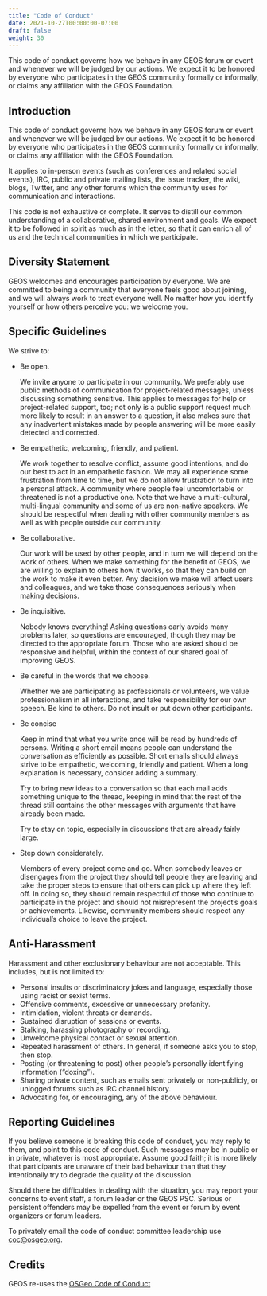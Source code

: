 ```yaml
---
title: "Code of Conduct"
date: 2021-10-27T00:00:00-07:00
draft: false
weight: 30
---
```


This code of conduct governs how we behave in any GEOS forum or event and whenever we will be judged by our actions. We expect it to be honored by everyone who participates in the GEOS community formally or informally, or claims any affiliation with the GEOS Foundation.

## Introduction

This code of conduct governs how we behave in any GEOS forum or event and whenever we will be judged by our actions. We expect it to be honored by everyone who participates in the GEOS community formally or informally, or claims any affiliation with the GEOS Foundation.

It applies to in-person events (such as conferences and related social events), IRC, public and private mailing lists, the issue tracker, the wiki, blogs, Twitter, and any other forums which the community uses for communication and interactions.

This code is not exhaustive or complete. It serves to distill our common understanding of a collaborative, shared environment and goals. We expect it to be followed in spirit as much as in the letter, so that it can enrich all of us and the technical communities in which we participate.

## Diversity Statement

GEOS welcomes and encourages participation by everyone. We are committed to being a community that everyone feels good about joining, and we will always work to treat everyone well. No matter how you identify yourself or how others perceive you: we welcome you.

## Specific Guidelines

We strive to:

* Be open.

  We invite anyone to participate in our community. We preferably use public methods of communication for project-related messages, unless discussing something sensitive. This applies to messages for help or project-related support, too; not only is a public support request much more likely to result in an answer to a question, it also makes sure that any inadvertent mistakes made by people answering will be more easily detected and corrected.

* Be empathetic, welcoming, friendly, and patient.

  We work together to resolve conflict, assume good intentions, and do our best to act in an empathetic fashion. We may all experience some frustration from time to time, but we do not allow frustration to turn into a personal attack. A community where people feel uncomfortable or threatened is not a productive one. Note that we have a multi-cultural, multi-lingual community and some of us are non-native speakers. We should be respectful when dealing with other community members as well as with people outside our community.

* Be collaborative.

  Our work will be used by other people, and in turn we will depend on the work of others. When we make something for the benefit of GEOS, we are willing to explain to others how it works, so that they can build on the work to make it even better. Any decision we make will affect users and colleagues, and we take those consequences seriously when making decisions.

* Be inquisitive.

  Nobody knows everything! Asking questions early avoids many problems later, so questions are encouraged, though they may be directed to the appropriate forum. Those who are asked should be responsive and helpful, within the context of our shared goal of improving GEOS.

* Be careful in the words that we choose.

  Whether we are participating as professionals or volunteers, we value professionalism in all interactions, and take responsibility for our own speech. Be kind to others. Do not insult or put down other participants.

* Be concise

  Keep in mind that what you write once will be read by hundreds of persons. Writing a short email means people can understand the conversation as efficiently as possible. Short emails should always strive to be empathetic, welcoming, friendly and patient. When a long explanation is necessary, consider adding a summary.

  Try to bring new ideas to a conversation so that each mail adds something unique to the thread, keeping in mind that the rest of the thread still contains the other messages with arguments that have already been made.

  Try to stay on topic, especially in discussions that are already fairly large.

* Step down considerately.

  Members of every project come and go. When somebody leaves or disengages from the project they should tell people they are leaving and take the proper steps to ensure that others can pick up where they left off. In doing so, they should remain respectful of those who continue to participate in the project and should not misrepresent the project’s goals or achievements. Likewise, community members should respect any individual’s choice to leave the project.

## Anti-Harassment

Harassment and other exclusionary behaviour are not acceptable. This includes, but is not limited to:

* Personal insults or discriminatory jokes and language, especially those using racist or sexist terms.
* Offensive comments, excessive or unnecessary profanity.
* Intimidation, violent threats or demands.
* Sustained disruption of sessions or events.
* Stalking, harassing photography or recording.
* Unwelcome physical contact or sexual attention.
* Repeated harassment of others. In general, if someone asks you to stop, then stop.
* Posting (or threatening to post) other people’s personally identifying information (“doxing”).
* Sharing private content, such as emails sent privately or non-publicly, or unlogged forums such as IRC channel history.
* Advocating for, or encouraging, any of the above behaviour.

## Reporting Guidelines

If you believe someone is breaking this code of conduct, you may reply to them, and point to this code of conduct. Such messages may be in public or in private, whatever is most appropriate. Assume good faith; it is more likely that participants are unaware of their bad behaviour than that they intentionally try to degrade the quality of the discussion.

Should there be difficulties in dealing with the situation, you may report your concerns to event staff, a forum leader or the GEOS PSC. Serious or persistent offenders may be expelled from the event or forum by event organizers or forum leaders.

To privately email the code of conduct committee leadership use coc@osgeo.org.


## Credits

GEOS re-uses the [OSGeo Code of Conduct](https://www.osgeo.org/resources/osgeo-code-of-conduct/)
